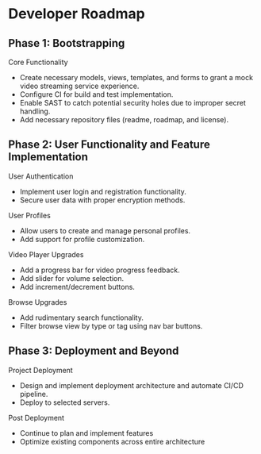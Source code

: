 # Developer Roadmap

## Phase 1: Bootstrapping

Core Functionality

- Create necessary models, views, templates, and forms to grant a mock video streaming service experience.
- Configure CI for build and test implementation.
- Enable SAST to catch potential security holes due to improper secret handling.
- Add necessary repository files (readme, roadmap, and license).

## Phase 2: User Functionality and Feature Implementation

User Authentication

- Implement user login and registration functionality.
- Secure user data with proper encryption methods.

User Profiles

- Allow users to create and manage personal profiles.
- Add support for profile customization.

Video Player Upgrades

- Add a progress bar for video progress feedback.
- Add slider for volume selection.
- Add increment/decrement buttons.

Browse Upgrades

- Add rudimentary search functionality.
- Filter browse view by type or tag using nav bar buttons.

## Phase 3: Deployment and Beyond

Project Deployment

- Design and implement deployment architecture and automate CI/CD pipeline.
- Deploy to selected servers.

Post Deployment

- Continue to plan and implement features
- Optimize existing components across entire architecture
